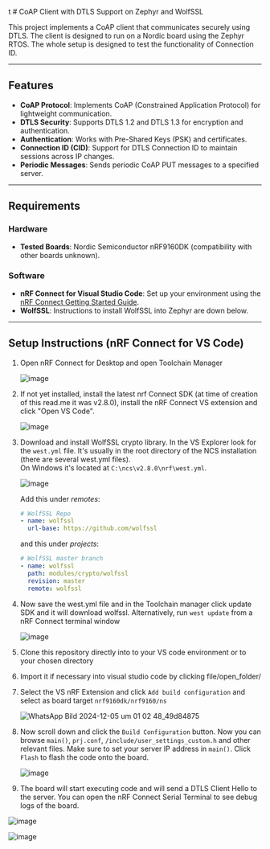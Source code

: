 t # CoAP Client with DTLS Support on Zephyr and WolfSSL

This project implements a CoAP client that communicates securely using DTLS. The client is designed to run on a Nordic board using the Zephyr RTOS. The whole setup is designed to test the functionality of Connection ID.

---

## Features

- **CoAP Protocol**: Implements CoAP (Constrained Application Protocol) for lightweight communication.
- **DTLS Security**: Supports DTLS 1.2 and DTLS 1.3 for encryption and authentication.
- **Authentication**: Works with Pre-Shared Keys (PSK) and certificates.
- **Connection ID (CID)**: Support for DTLS Connection ID to maintain sessions across IP changes.
- **Periodic Messages**: Sends periodic CoAP PUT messages to a specified server.

---

## Requirements

### Hardware
- **Tested Boards**: Nordic Semiconductor nRF9160DK (compatibility with other boards unknown).

### Software
- **nRF Connect for Visual Studio Code**: Set up your environment using the [nRF Connect Getting Started Guide](https://www.nordicsemi.com/Products/Development-tools/nRF-Connect-for-VS-Code/Tutorials#infotabs).
- **WolfSSL**: Instructions to install WolfSSL into Zephyr are down below.

---

## Setup Instructions (nRF Connect for VS Code)
1. Open nRF Connect for Desktop and open Toolchain Manager
   
   ![image](https://github.com/user-attachments/assets/667f3e1f-1209-48f3-abf0-a473978082f7)

3. If not yet installed, install the latest nrf Connect SDK (at time of creation of this read.me it was v2.8.0), install the nRF Connect VS extension and click "Open VS Code".
   
   ![image](https://github.com/user-attachments/assets/289bad61-42c5-4ee3-a051-3782cb0150b9)

4. Download and install WolfSSL crypto library.
   In the VS Explorer look for the `west.yml` file. It's usually in the root directory of the NCS installation (there are several west.yml files).  
   On Windows it's located at `C:\ncs\v2.8.0\nrf\west.yml`.
   
   ![image](https://github.com/user-attachments/assets/bfae4688-ca07-4e21-b2e5-9366b2c5cb70)

   Add this under *remotes*:
   ```yaml
   # WolfSSL Repo
   - name: wolfssl
     url-base: https://github.com/wolfssl
   ```
   and this under *projects*:
   ```yaml
   # WolfSSL master branch
   - name: wolfssl
     path: modules/crypto/wolfssl
     revision: master
     remote: wolfssl
    ```
5. Now save the west.yml file and in the Toolchain manager click update SDK and it will download wolfssl. Alternatively, run `west update` from a nRF Connect terminal window
   
      ![image](https://github.com/user-attachments/assets/0da0ce55-8733-4ffa-9537-78676742c32e)

6. Clone this repository directly into to your VS code environment or to your chosen directory
7. Import it if necessary into visual studio code by clicking file/open_folder/

8. Select the VS nRF Extension and click `Add build configuration` and select as board target `nrf9160dk/nrf9160/ns`
   
   ![WhatsApp Bild 2024-12-05 um 01 02 48_49d84875](https://github.com/user-attachments/assets/0b5c3d51-0478-44a4-98ac-7df08fbffd5d)

9. Now scroll down and click the `Build Configuration` button. Now you can browse `main()`, `prj.conf`, `/include/user_settings_custom.h` and other relevant files.
   Make sure to set your server IP address in `main()`.
   Click `Flash` to flash the code onto the board.

   ![image](https://github.com/user-attachments/assets/89f4f63a-131c-4aa1-be03-2eed50bb60fb)

10. The board will start executing code and will send a DTLS Client Hello to the server. You can open the nRF Connect Serial Terminal to see debug logs of the board.

   ![image](https://github.com/user-attachments/assets/a071627b-ca02-4fb6-9074-c1ea7cff1c26)

   ![image](https://github.com/user-attachments/assets/62ced6ae-8c4c-4f0e-90c3-d92835128914)

